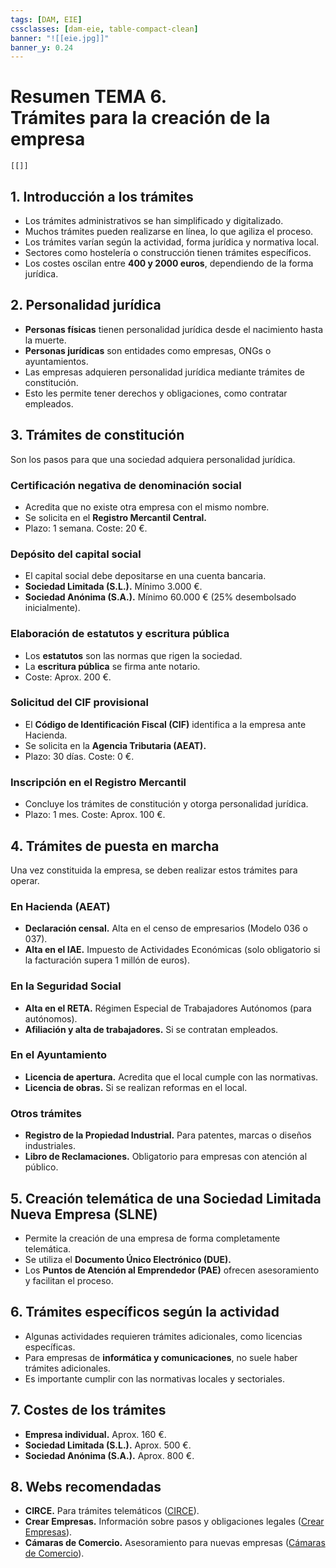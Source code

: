 ```yaml
---
tags: [DAM, EIE]
cssclasses: [dam-eie, table-compact-clean]
banner: "![[eie.jpg]]"
banner_y: 0.24
---
```


# **Resumen TEMA 6.** <br>Trámites para la creación de la empresa

``` audio-player
[[]]
```

## 1. Introducción a los trámites
- Los trámites administrativos se han simplificado y digitalizado.  
- Muchos trámites pueden realizarse en línea, lo que agiliza el proceso.  
- Los trámites varían según la actividad, forma jurídica y normativa local.  
- Sectores como hostelería o construcción tienen trámites específicos.  
- Los costes oscilan entre **400 y 2000 euros**, dependiendo de la forma jurídica.  

## 2. Personalidad jurídica
- **Personas físicas** tienen personalidad jurídica desde el nacimiento hasta la muerte.  
- **Personas jurídicas** son entidades como empresas, ONGs o ayuntamientos.  
- Las empresas adquieren personalidad jurídica mediante trámites de constitución.  
- Esto les permite tener derechos y obligaciones, como contratar empleados.  

## 3. Trámites de constitución

Son los pasos para que una sociedad adquiera personalidad jurídica.

### Certificación negativa de denominación social
- Acredita que no existe otra empresa con el mismo nombre.  
- Se solicita en el **Registro Mercantil Central.**  
- Plazo: 1 semana. Coste: 20 €.  

### Depósito del capital social
- El capital social debe depositarse en una cuenta bancaria.  
- **Sociedad Limitada (S.L.).** Mínimo 3.000 €.  
- **Sociedad Anónima (S.A.).** Mínimo 60.000 € (25% desembolsado inicialmente).  

### Elaboración de estatutos y escritura pública
- Los **estatutos** son las normas que rigen la sociedad.  
- La **escritura pública** se firma ante notario.  
- Coste: Aprox. 200 €.  

### Solicitud del CIF provisional
- El **Código de Identificación Fiscal (CIF)** identifica a la empresa ante Hacienda.  
- Se solicita en la **Agencia Tributaria (AEAT).**  
- Plazo: 30 días. Coste: 0 €.  

### Inscripción en el Registro Mercantil
- Concluye los trámites de constitución y otorga personalidad jurídica.  
- Plazo: 1 mes. Coste: Aprox. 100 €.  

## 4. Trámites de puesta en marcha

Una vez constituida la empresa, se deben realizar estos trámites para operar.

### En Hacienda (AEAT)
- **Declaración censal.** Alta en el censo de empresarios (Modelo 036 o 037).  
- **Alta en el IAE.** Impuesto de Actividades Económicas (solo obligatorio si la facturación supera 1 millón de euros).  

### En la Seguridad Social
- **Alta en el RETA.** Régimen Especial de Trabajadores Autónomos (para autónomos).  
- **Afiliación y alta de trabajadores.** Si se contratan empleados.  

### En el Ayuntamiento
- **Licencia de apertura.** Acredita que el local cumple con las normativas.  
- **Licencia de obras.** Si se realizan reformas en el local.  

### Otros trámites
- **Registro de la Propiedad Industrial.** Para patentes, marcas o diseños industriales.  
- **Libro de Reclamaciones.** Obligatorio para empresas con atención al público.  

## 5. Creación telemática de una Sociedad Limitada Nueva Empresa (SLNE)
- Permite la creación de una empresa de forma completamente telemática.  
- Se utiliza el **Documento Único Electrónico (DUE).**  
- Los **Puntos de Atención al Emprendedor (PAE)** ofrecen asesoramiento y facilitan el proceso.  

## 6. Trámites específicos según la actividad
- Algunas actividades requieren trámites adicionales, como licencias específicas.  
- Para empresas de **informática y comunicaciones**, no suele haber trámites adicionales.  
- Es importante cumplir con las normativas locales y sectoriales.  

## 7. Costes de los trámites
- **Empresa individual.** Aprox. 160 €.  
- **Sociedad Limitada (S.L.).** Aprox. 500 €.  
- **Sociedad Anónima (S.A.).** Aprox. 800 €.  

## 8. Webs recomendadas
- **CIRCE.** Para trámites telemáticos ([CIRCE](https://www.circe.es)).  
- **Crear Empresas.** Información sobre pasos y obligaciones legales ([Crear Empresas](https://www.crear-empresas.com)).  
- **Cámaras de Comercio.** Asesoramiento para nuevas empresas ([Cámaras de Comercio](https://www.camaras.org)). 
